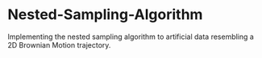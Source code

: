 # Nested-Sampling-Algorithm
Implementing the nested sampling algorithm to artificial data resembling a 2D Brownian Motion trajectory. 
